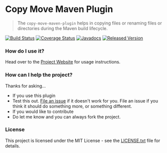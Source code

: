 # Copy Move Maven Plugin

> The `copy-move-maven-plugin` helps in copying files or renaming files or directories during the Maven build lifecycle.

[![Build Status](https://travis-ci.org/safris/copy-move-maven-plugin.png)](https://travis-ci.org/safris/copy-move-maven-plugin)
[![Coverage Status](https://coveralls.io/repos/github/safris/copy-move-maven-plugin/badge.svg)](https://coveralls.io/github/safris/copy-move-maven-plugin)
[![Javadocs](https://www.javadoc.io/badge/org.safris.maven/copy-move-maven-plugin.svg)](https://www.javadoc.io/doc/org.safris.maven/copy-move-maven-plugin)
[![Released Version](https://img.shields.io/maven-central/v/org.safris.maven/copy-move-maven-plugin.svg)](https://mvnrepository.com/artifact/org.safris.maven/copy-move-maven-plugin)

### How do I use it? ###

Head over to the [Project Website](http://safris.github.io/copy-move-maven-plugin/) for usage instructions.

### How can I help the project? ###

Thanks for asking...

* If you use this plugin
* Test this out. [File an issue](https://github.com/safris/copy-move-maven-plugin/issues) if it doesn't work for you.  File an issue if you think it should do something more, or something different.
* If you would like to contribute
* Do let me know and you can always fork the project.

### License

This project is licensed under the MIT License - see the [LICENSE.txt](LICENSE.txt) file for details.